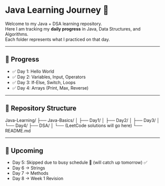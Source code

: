 # Java Learning Journey 🚀

Welcome to my Java + DSA learning repository.  
Here I am tracking my **daily progress** in Java, Data Structures, and Algorithms.  
Each folder represents what I practiced on that day.  

---

## 📅 Progress

- ✅ Day 1: Hello World  
- ✅ Day 2: Variables, Input, Operators  
- ✅ Day 3: If-Else, Switch, Loops  
- ✅ Day 4: Arrays (Print, Max, Reverse)  

---

## 📂 Repository Structure
Java-Learning/
├── Java-Basics/
│ ├── Day1/
│ ├── Day2/
│ ├── Day3/
│ └── Day4/
├── DSA/
│ └── (LeetCode solutions will go here)
└── README.md

---
## 🚀 Upcoming
- Day 5: Skipped due to busy schedule 🚦 (will catch up tomorrow) ✅
- Day 6 → Strings  
- Day 7 → Methods  
- Day 8 → Week 1 Revision
